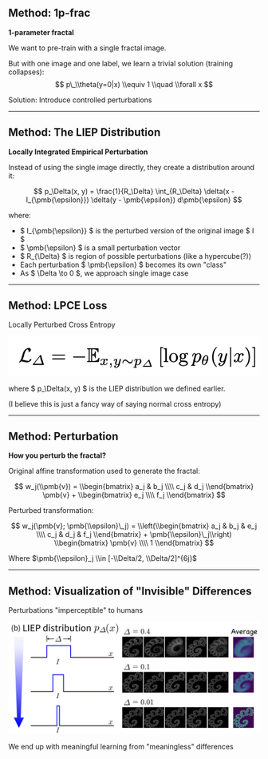## Method: 1p-frac

**1-parameter fractal**

We want to pre-train with a single fractal image.

But with one image and one label, we learn a trivial solution (training collapses):
$$ p\_\\theta(y=0|x) \\equiv 1 \\quad \\forall x $$

Solution: Introduce controlled perturbations

---

## Method: The LIEP Distribution

**Locally Integrated Empirical Perturbation**

Instead of using the single image directly, they create a distribution around it:

$$ p_\Delta(x, y) = \frac{1}{R_\Delta} \int_{R_\Delta} \delta(x - I_{\pmb{\epsilon}}) \delta(y - \pmb{\epsilon}) d\pmb{\epsilon} $$

where:

- $ I\_{\pmb{\epsilon}} $ is the perturbed version of the original image $ I $
- $ \pmb{\epsilon} $ is a small perturbation vector
- $ R\_{\Delta} $ is region of possible perturbations (like a hypercube(?))
- Each perturbation $ \pmb{\epsilon} $ becomes its own "class"
- As $ \Delta \to 0 $, we approach single image case

---

## Method: LPCE Loss

Locally Perturbed Cross Entropy

![LPCE](LPCE.png)

where $ p\_\Delta(x, y) $ is the LIEP distribution we defined earlier.

(I believe this is just a fancy way of saying normal cross entropy)

---

## Method: Perturbation

**How you perturb the fractal?**

Original affine transformation used to generate the fractal:

$$ w_j(\\pmb{v}) = \\begin{bmatrix} a_j & b_j \\\\ c_j & d_j \\end{bmatrix} \pmb{v} + \\begin{bmatrix} e_j \\\\ f_j \\end{bmatrix} $$

Perturbed transformation:

$$ w_j(\pmb{v}; \pmb{\\epsilon}\_j) = \\left(\\begin{bmatrix} a_j & b_j & e_j \\\\ c_j & d_j & f_j \\end{bmatrix} + \pmb{\\epsilon}\_j\\right) \\begin{bmatrix} \pmb{v} \\\\ 1 \\end{bmatrix} $$

Where $\pmb{\\epsilon}_j \\in [-\\Delta/2, \\Delta/2]^{6j}$

---

## Method: Visualization of "Invisible" Differences

Perturbations "imperceptible" to humans

![Visualization](Visualization.png)

We end up with meaningful learning from "meaningless" differences
